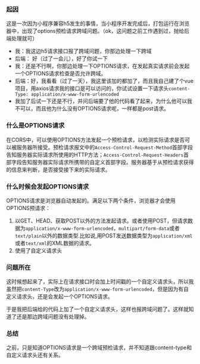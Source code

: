 ### 起因

这是一次因为小程序兼容h5发生的事情，当小程序开发完成后，打包运行在浏览器中，出现了options预检请求跨域问题。（ok，这问题之前工作遇到过，抛给后端处理就可）

- 我：我这边h5请求接口报了跨域问题，你那边处理一下跨域
- 后端： 好（过了一会儿），好了你试一下
- 我：还是不行啊，你那边处理一下OPTIONS请求，在发起真实请求前会发起一个OPTIONS请求检查是否允许跨域。
- 后端：好，我看看（过了一天），我这里该加的都加了，而且我自己建了个vue项目，用axios请求我的接口是可以访问的，你试试设置一下请求头`content-Type: application/x-www-form-urlencoded`
- 我加了后试一下还是不行，并问后端要了他的代码看了起来，为什么他可以我不可以，而且他为什么没有OPTIONS请求呢，一样都是post请求。

### 什么是OPTIONS请求

在CORS中，可以使用OPTIONS方法发起一个预检请求，以检测实际请求是否可以被服务器所接受。预检请求报文中的`Access-Control-Request-Method`首部字段告知服务器实际请求所使用的HTTP方法；`Access-Control-Request-Headers`首部字段告知服务器实际请求所携带的自定义首部字段。服务器基于从预检请求获得的信息来判断，是否接受接下来的实际请求。

### 什么时候会发起OPTIONS请求

OPTIONS请求是浏览器自动发起的。满足以下两个条件，浏览器才会使用OPTIONS预请求：
1. 以GET、HEAD、获取POST以外的方法发起请求。或者使用POST，但请求数据为`application/x-www-form-urlencoded`，`multipart/form-data`或者`text/plain`以外的数据类型.比如说,用POST发送数据类型为`application/xml`或者`text/xml`的XML数据的请求。
2. 使用了自定义请求头


### 问题所在

这时候想起来了，实际上在请求接口时会加上时间戳的一个自定义请求头，所以我虽然把`content-Type`改为`application/x-www-form-urlencoded`，但是因为有自定义请求头，还是会发起一个OPTIONS请求。

于是我把后端给的代码上加了一个自定义请求头，这样也报跨域问题了。这样就知道了还是那边跨域问题没有处理掉。

### 总结

之前，只是知道OPTIONS请求是一个跨域预检请求，并不知道跟content-type和自定义请求头还有关系。
